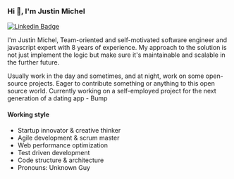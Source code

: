 ### Hi 👋, I'm Justin Michel

[![Linkedin Badge](https://img.shields.io/badge/-connect2justinm-blue?style=flat-square&logo=Linkedin&logoColor=white&link=https://www.linkedin.com/in/connect2justinm/)](https://www.linkedin.com/in/connect2justinm/)

I'm Justin Michel, Team-oriented and self-motivated software engineer and javascript expert with 8 years of experience. My approach to the solution is not just implement the logic but make sure it's maintainable and scalable in the further future.

Usually work in the day and sometimes, and at night, work on some open-source projects. Eager to contribute something or anything to this open source world. 
Currently working on a self-employed project for the next generation of a dating app - Bump

#### Working style
- Startup innovator & creative thinker
- Agile development & scrum master
- Web performance optimization
- Test driven development
- Code structure & architecture
- Pronouns: Unknown Guy
